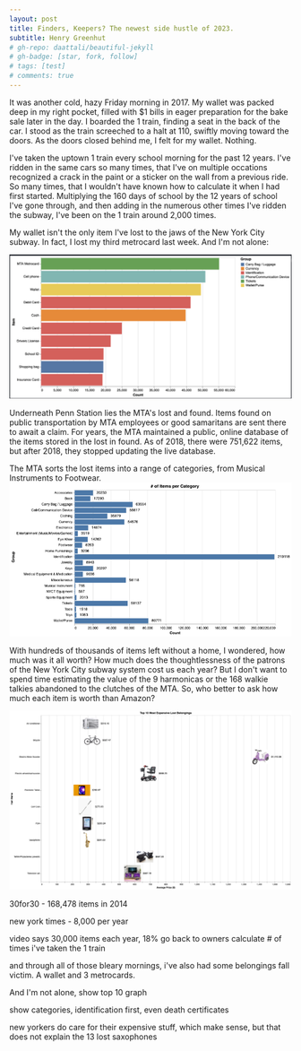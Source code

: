 ```yaml
---
layout: post
title: Finders, Keepers? The newest side hustle of 2023.
subtitle: Henry Greenhut
# gh-repo: daattali/beautiful-jekyll
# gh-badge: [star, fork, follow]
# tags: [test]
# comments: true
---
```

It was another cold, hazy Friday morning in 2017. My wallet was packed deep in my right pocket, filled with $1 bills in eager preparation for the bake sale later in the day. I boarded the 1 train, finding a seat in the back of the car. I stood as the train screeched to a halt at 110, swiftly moving toward the doors. As the doors closed behind me, I felt for my wallet. Nothing.

I've taken the uptown 1 train every school morning for the past 12 years. I've ridden in the same cars so many times, that I've on multiple occations recognized a crack in the paint or a sticker on the wall from a previous ride. So many times, that I wouldn't have known how to calculate it when I had first started. Multiplying the 160 days of school by the 12 years of school I've gone through, and then adding in the numerous other times I've ridden the subway, I've been on the 1 train around 2,000 times.

My wallet isn't the only item I've lost to the jaws of the New York City subway. In fact, I lost my third metrocard last week. And I'm not alone:

![count_10%](../assets/img/finders/count_10.png)

Underneath Penn Station lies the MTA's lost and found. Items found on public transportation by MTA employees or good samaritans are sent there to await a claim. For years, the MTA maintained a public, online database of the items stored in the lost in found. As of 2018, there were 751,622 items, but after 2018, they stopped updating the live database.

The MTA sorts the lost items into a range of categories, from Musical Instruments to Footwear.
![categories%](../assets/img/finders/categories.png)

With hundreds of thousands of items left without a home, I wondered, how much was it all worth? How much does the thoughtlessness of the patrons of the New York City subway system cost us each year? But I don't want to spend time estimating the value of the 9 harmonicas or the 168 walkie talkies abandoned to the clutches of the MTA. So, who better to ask how much each item is worth than Amazon?

![expensive%](../assets/img/finders/expensive.png)





30for30 - 168,478 items in 2014

new york times - 8,000 per year


video says 30,000 items each year, 18% go back to owners
calculate # of times i've taken the 1 train

and through all of those bleary mornings, i've also had some belongings fall victim. A wallet and 3 metrocards.

And I'm not alone, 
show top 10 graph

show categories, identification first, even death certificates

new yorkers do care for their expensive stuff, which make sense, but that does not explain the 13 lost saxophones